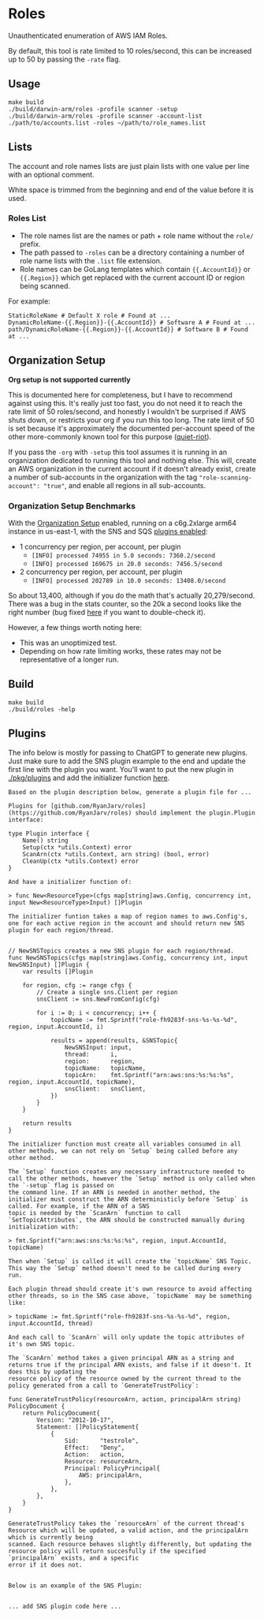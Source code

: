 # Roles

Unauthenticated enumeration of AWS IAM Roles.

By default, this tool is rate limited to 10 roles/second, this can be increased up to 50 by passing the `-rate` flag.

## Usage

```
make build
./build/darwin-arm/roles -profile scanner -setup
./build/darwin-arm/roles -profile scanner -account-list ./path/to/accounts.list -roles ~/path/to/role_names.list
```

## Lists

The account and role names lists are just plain lists with one value per line with an optional comment.

White space is trimmed from the beginning and end of the value before it is used.

### Roles List

* The role names list are the names or path + role name without the `role/` prefix.
* The path passed to `-roles` can be a directory containing a number of role name lists with the `.list` file extension.
* Role names can be GoLang templates which contain `{{.AccountId}}` or `{{.Region}}` which get replaced with the current account ID or region being scanned.

For example:

```
StaticRoleName # Default X role # Found at ...
DynamicRoleName-{{.Region}}-{{.AccountId}} # Software A # Found at ...
path/DynamicRoleName-{{.Region}}-{{.AccountId}} # Software B # Found at ...
```

## Organization Setup

**Org setup is not supported currently**

This is documented here for completeness, but I have to recommend against using this. It's really just too fast, you 
do not need it to reach the rate limit of 50 roles/second, and honestly I wouldn't be surprised if AWS shuts down, or
restricts your org if you run this too long. The rate limit of 50 is set because it's approximately the documented 
per-account speed of the other more-commonly known tool for this purpose ([quiet-riot](https://github.com/righteousgambit/quiet-riot)).

If you pass the `-org` with `-setup` this tool assumes it is running in an organization dedicated to running this tool
and nothing else. This will, create an AWS organization in the current account if it doesn't already exist, create a 
number of sub-accounts in the organization with the tag `"role-scanning-account": "true"`, and enable all regions in all
sub-accounts.

### Organization Setup Benchmarks

With the [Organization Setup](#organization-setup) enabled, running on a c6g.2xlarge arm64 instance in us-east-1, with
the SNS and SQS [plugins enabled](./pkg/plugins/main.go): 

* 1 concurrency per region, per account, per plugin
    * `[INFO] processed 74955 in 5.0 seconds: 7360.2/second`
    * `[INFO] processed 169675 in 20.0 seconds: 7456.5/second`
* 2 concurrency per region, per account, per plugin
    * `[INFO] processed 202789 in 10.0 seconds: 13408.0/second`

So about 13,400, although if you do the math that's actually 20,279/second. There was a bug in the stats counter, so the
20k a second looks like the right number (bug fixed [here](https://github.com/RyanJarv/roles/commit/224a2b117ec71f460ab72c60c5533f90b27a8fec) if you want to 
double-check it).

However, a few things worth noting here: 

* This was an unoptimized test.
* Depending on how rate limiting works, these rates may not be representative of a longer run.

## Build

```
make build
./build/roles -help
```



## Plugins

The info below is mostly for passing to ChatGPT to generate new plugins. Just make sure to add the SNS plugin example to the end and update the first line with the plugin you want. 
You'll want to put the new plugin in [./pkg/plugins](./pkg/plugins) and add the initializer function [here](https://github.com/RyanJarv/roles/blob/738d61ec197113e4d0d57664e46b4016527867d1/main.go#L86).

```
Based on the plugin description below, generate a plugin file for ...

Plugins for [github.com/RyanJarv/roles](https://github.com/RyanJarv/roles) should implement the plugin.Plugin interface:

type Plugin interface {
	Name() string
	Setup(ctx *utils.Context) error
	ScanArn(ctx *utils.Context, arn string) (bool, error)
	CleanUp(ctx *utils.Context) error
}

And have a initializer function of:

> func New<ResourceType>(cfgs map[string]aws.Config, concurrency int, input New<ResourceType>Input) []Plugin

The initializer funtion takes a map of region names to aws.Config's, one for each active region in the account and should return new SNS plugin for each region/thread.


// NewSNSTopics creates a new SNS plugin for each region/thread.
func NewSNSTopics(cfgs map[string]aws.Config, concurrency int, input NewSNSInput) []Plugin {
	var results []Plugin

	for region, cfg := range cfgs {
		// Create a single sns.Client per region
		snsClient := sns.NewFromConfig(cfg)

		for i := 0; i < concurrency; i++ {
			topicName := fmt.Sprintf("role-fh9283f-sns-%s-%s-%d", region, input.AccountId, i)

			results = append(results, &SNSTopic{
				NewSNSInput: input,
				thread:      i,
				region:      region,
				topicName:   topicName,
				topicArn:    fmt.Sprintf("arn:aws:sns:%s:%s:%s", region, input.AccountId, topicName),
				snsClient:   snsClient,
			})
		}
	}

	return results
}

The initializer function must create all variables consumed in all other methods, we can not rely on `Setup` being called before any other method.

The `Setup` function creates any necessary infrastructure needed to call the other methods, however the `Setup` method is only called when the `-setup` flag is passed on
the command line. If an ARN is needed in another method, the initializer must construct the ARN deterministicly before `Setup` is called. For example, if the ARN of a SNS
topic is needed by the `ScanArn` function to call `SetTopicAttributes`, the ARN should be constructed manually during initialization with:

> fmt.Sprintf("arn:aws:sns:%s:%s:%s", region, input.AccountId, topicName)

Then when `Setup` is called it will create the `topicName` SNS Topic. This way the `Setup` method doesn't need to be called during every run.

Each plugin thread should create it's own resource to avoid affecting other threads, so in the SNS case above, `topicName` may be something like:

> topicName := fmt.Sprintf("role-fh9283f-sns-%s-%s-%d", region, input.AccountId, thread)

And each call to `ScanArn` will only update the topic attributes of it's own SNS topic.

The `ScanArn` method takes a given principal ARN as a string and returns true if the principal ARN exists, and false if it doesn't. It does this by updating the
resource policy of the resource owned by the current thread to the policy generated from a call to `GenerateTrustPolicy`:

func GenerateTrustPolicy(resourceArn, action, principalArn string) PolicyDocument {
	return PolicyDocument{
		Version: "2012-10-17",
		Statement: []PolicyStatement{
			{
				Sid:      "testrole",
				Effect:   "Deny",
				Action:   action,
				Resource: resourceArn,
				Principal: PolicyPrincipal{
					AWS: principalArn,
				},
			},
		},
	}
}

GenerateTrustPolicy takes the `resourceArn` of the current thread's Resource which will be updated, a valid action, and the principalArn which is currently being
scanned. Each resource behaves slightly differently, but updating the resource policy will return succesfully if the specified `principalArn` exists, and a specific
error if it does not.


Below is an example of the SNS Plugin:


... add SNS plugin code here ...


```
